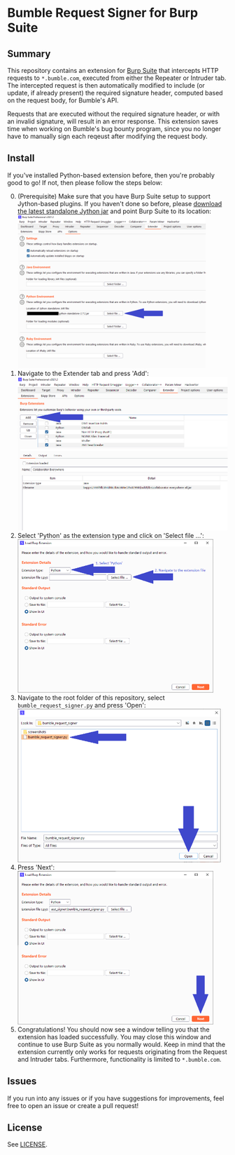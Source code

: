 # Bumble Request Signer for Burp Suite
## Summary
This repository contains an extension for [Burp Suite](https://portswigger.net/burp) that intercepts HTTP requests to `*.bumble.com`, executed from either the Repeater or Intruder tab.
The intercepted request is then automatically modified to include (or update, if already present) the required signature header, computed based on the request body, for Bumble's API.

Requests that are executed without the required signature header, or with an invalid signature, will result in an error response. This extension saves time when working on Bumble's bug bounty program, since you no longer have to manually sign each reqeust after modifying the request body.

## Install
If you've installed Python-based extension before, then you're probably good to go! If not, then please follow the steps below:

0. (Prerequisite) Make sure that you have Burp Suite setup to support Jython-based plugins. If you haven't done so before, please [download the latest standalone Jython jar](https://www.jython.org/download.html) and point Burp Suite to its location: <br><img src="https://github.com/NDrong/bumble_request_signer/raw/master/screenshots/install_step_0.png" alt="Step 0" height="350"/>
1. Navigate to the Extender tab and press 'Add': <br><img src="https://github.com/NDrong/bumble_request_signer/raw/master/screenshots/install_step_1.png" alt="Step 1" height="350"/>
2. Select 'Python' as the extension type and click on 'Select file ...': <br><img src="https://github.com/NDrong/bumble_request_signer/raw/master/screenshots/install_step_2.png" alt="Step 2" height="350"/>
3. Navigate to the root folder of this repository, select `bumble_request_signer.py` and press 'Open': <br><img src="https://github.com/NDrong/bumble_request_signer/raw/master/screenshots/install_step_3.png" alt="Step 3" height="350"/>
4. Press 'Next': <br><img src="https://github.com/NDrong/bumble_request_signer/raw/master/screenshots/install_step_4.png" alt="Step 4" height="350"/>
5. Congratulations! You should now see a window telling you that the extension has loaded successfully. You may close this window and continue to use Burp Suite as you normally would. Keep in mind that the extension currently only works for requests originating from the Request and Intruder tabs. Furthermore, functionality is limited to `*.bumble.com`.

## Issues
If you run into any issues or if you have suggestions for improvements, feel free to open an issue or create a pull request!

## License
See [LICENSE](LICENSE).

